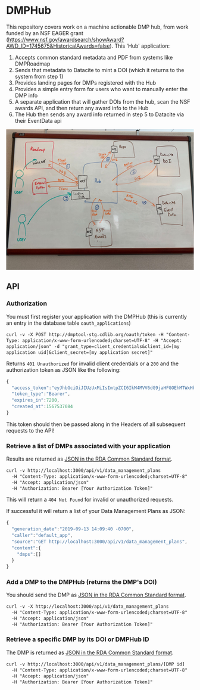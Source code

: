 # DMPHub

This repository covers work on a machine actionable DMP hub, from work funded by an NSF EAGER grant (https://www.nsf.gov/awardsearch/showAward?AWD_ID=1745675&HistoricalAwards=false). This 'Hub' application:

1) Accepts common standard metadata and PDF from systems like DMPRoadmap
2) Sends that metadata to Datacite to mint a DOI (which it returns to the system from step 1)
3) Provides landing pages for DMPs registered with the Hub
4) Provides a simple entry form for users who want to manually enter the DMP info
5) A separate application that will gather DOIs from the hub, scan the NSF awards API, and then return any award info to the Hub
6) The Hub then sends any award info returned in step 5 to Datacite via their EventData api

![](public/topology.jpg)

## API

### Authorization

You must first register your application with the DMPHub (this is currently an entry in the database table `oauth_applications`)

```shell
curl -v -X POST http://dmptool-stg.cdlib.org/oauth/token -H "Content-Type: application/x-www-form-urlencoded;charset=UTF-8" -H "Accept: application/json" -d "grant_type=client_credentials&client_id=[my application uid]&client_secret=[my application secret]"
```

Returns `401 Unauthorized` for invalid client credentials or a `200` and the authorization token as JSON like the following:

```javascript
{
  "access_token":"eyJhbGciOiJIUzUxMiIsImtpZCI6IkM4MVV6dG9jaHFGOEhMTWxHbHZRUHZCWnJySmx3UTNfOW1PQkROWUMwUGMifQ.eyJpc3MiOiJEbXBodWI6OkFwcGxpY2F0aW9uIiwiaWF0IjoxNTY3NTM3MDg0LCJqdGkiOiI2YzEyNTVjMC1iOWU4LTRiODgtOGZjZC1kYjlhODJiOWFiMjYiLCJjbGllbnQiOnsiaWQiOiJDODFVenRvY2hxRjhITE1sR2x2UVB2Qlpyckpsd1EzXzltT0JETllDMFBjIiwidG9rZW5fc2VjcmV0IjoiNzZhNzVkMDMtMTVmYy00MDZjLWFhMjMtZmM0N2RkYmY3MDUxIn19.f7w_RV62VY4o058-vTK1mvkO-oVnzOnvydCgH9022U9KxspKmmXN2z-4wIauRKIc8nU74wpW3AccUYE0BqeNvQ",
  "token_type":"Bearer",
  "expires_in":7200,
  "created_at":1567537084
}
````

This token should then be passed along in the Headers of all subsequent requests to the API!

### Retrieve a list of DMPs associated with your application

Results are returned as [JSON in the RDA Common Standard format](https://github.com/CDLUC3/dmphub/blob/master/spec/support/mocks/complete_common_standard.json).

```shell
curl -v http://localhost:3000/api/v1/data_management_plans
  -H "Content-Type: application/x-www-form-urlencoded;charset=UTF-8"
  -H "Accept: application/json"
  -H "Authorization: Bearer [Your Authorization Token]"
```

This will return a `404 Not Found` for invalid or unauthorized requests.

If successful it will return a list of your Data Management Plans as JSON:
```javascript
{
  "generation_date":"2019-09-13 14:09:40 -0700",
  "caller":"default_app",
  "source":"GET http://localhost:3000/api/v1/data_management_plans",
  "content":{
    "dmps":[]
  }
}
````

### Add a DMP to the DMPHub (returns the DMP's DOI)

You should send the DMP as [JSON in the RDA Common Standard format](https://github.com/CDLUC3/dmphub/blob/master/spec/support/mocks/complete_common_standard.json).

```shell
curl -v -X http://localhost:3000/api/v1/data_management_plans
  -H "Content-Type: application/x-www-form-urlencoded;charset=UTF-8"
  -H "Accept: application/json"
  -H "Authorization: Bearer [Your Authorization Token]"
  ```

### Retrieve a specific DMP by its DOI or DMPHub ID

The DMP is returned as [JSON in the RDA Common Standard format](https://github.com/CDLUC3/dmphub/blob/master/spec/support/mocks/complete_common_standard.json).

```shell
curl -v http://localhost:3000/api/v1/data_management_plans/[DMP id]
  -H "Content-Type: application/x-www-form-urlencoded;charset=UTF-8"
  -H "Accept: application/json"
  -H "Authorization: Bearer [Your Authorization Token]"
```
